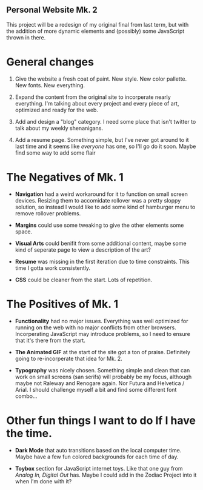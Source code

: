 ## Personal Website Mk. 2

This project will be a redesign of my original final from last term, but with the addition of more dynamic elements and (possibly) some JavaScript thrown in there.

# General changes

1. Give the website a fresh coat of paint. New style. New color pallette. New fonts. New everything.

2. Expand the content from the original site to incorperate nearly everything. I'm talking about every project and every piece of art, optimized and ready for the web.

3. Add and design a "blog" category. I need some place that isn't twitter to talk about my weekly shenanigans.

4. Add a resume page. Something simple, but I've never got around to it last time and it seems like *everyone* has one, so I'll go do it soon. Maybe find some way to add some flair

# The Negatives of Mk. 1

- **Navigation** had a weird workaround for it to function on small screen devices. Resizing them to accomidate rollover was a pretty sloppy solution, so instead I would like to add some kind of hamburger menu to remove rollover problems.  

- **Margins** could use some tweaking to give the other elements some space.  

- **Visual Arts** could benifit from some additional content, maybe some kind of seperate page to view a description of the art?

- **Resume** was missing in the first iteration due to time constraints. This time I gotta work consistently.

- **CSS** could be cleaner from the start. Lots of repetition.

# The Positives of Mk. 1

- **Functionality** had no major issues. Everything was well optimized for running on the web with no major conflicts from other browsers. Incorperating JavaScript may introduce problems, so I need to ensure that it's there from the start.

- **The Animated GIF** at the start of the site got a ton of praise. Definitely going to re-incorperate that idea for Mk. 2.

- **Typography** was nicely chosen. Something simple and clean that can work on small screens (san serifs) will probably be my focus, although maybe not Raleway and Renogare again. Nor Futura and Helvetica / Arial. I should challenge myself a bit and find some different font combo...

# Other fun things I want to do If I have the time.

- **Dark Mode** that auto transitions based on the local computer time. Maybe have a few fun colored backgrounds for each time of day.

- **Toybox** section for JavaScript internet toys. Like that one guy from *Analog In, Digital Out* has. Maybe I could add in the Zodiac Project into it when I'm done with it?

